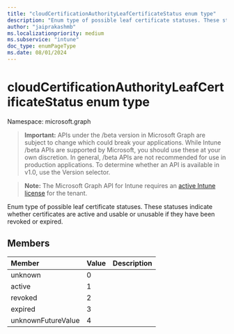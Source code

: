 ```yaml
---
title: "cloudCertificationAuthorityLeafCertificateStatus enum type"
description: "Enum type of possible leaf certificate statuses. These statuses indicate whether certificates are active and usable or unusable if they have been revoked or expired."
author: "jaiprakashmb"
ms.localizationpriority: medium
ms.subservice: "intune"
doc_type: enumPageType
ms.date: 08/01/2024
---
```


# cloudCertificationAuthorityLeafCertificateStatus enum type

Namespace: microsoft.graph

> **Important:** APIs under the /beta version in Microsoft Graph are subject to change which could break your applications. While Intune /beta APIs are supported by Microsoft, you should use these at your own discretion. In general, /beta APIs are not recommended for use in production applications. To determine whether an API is available in v1.0, use the Version selector.

> **Note:** The Microsoft Graph API for Intune requires an [active Intune license](https://go.microsoft.com/fwlink/?linkid=839381) for the tenant.

Enum type of possible leaf certificate statuses. These statuses indicate whether certificates are active and usable or unusable if they have been revoked or expired.

## Members
|Member|Value|Description|
|:---|:---|:---|
|unknown|0||
|active|1||
|revoked|2||
|expired|3||
|unknownFutureValue|4||